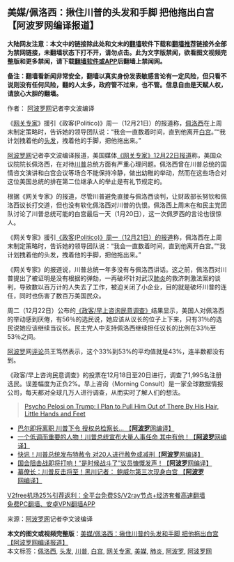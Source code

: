  <h2>美媒/佩洛西：揪住川普的头发和手脚 把他拖出白宫【阿波罗网编译报道】</h2> <p class="notice"><b>大陆网友注意：本文中的链接除此处和文末的<a href="https://github.com/bannedbook/fanqiang" >翻墙</a>软件下载和<a href="https://github.com/killgcd/justmysocks/blob/master/README.md">翻墙推荐</a>链接外全部为禁网链接，未翻墙状态下打不开，请勿点击。此为文字版禁闻，欲看图文视频完整版和更多禁闻，请下载<a href="https://github.com/bannedbook/fanqiang">翻墙软件或APP</a>后翻墙上禁闻网。</p><p>备注：翻墙看新闻非常安全，翻墙以真实身份发表敏感言论有一定风险，但只看不说则没有任何风险，翻的人太多，政府管不过来，也不管。信息自由是天赋人权，请放心大胆的翻墙。</b></p>  <div class="entry"> <p>作者： <span class='wp_keywordlink_affiliate'><a href="https://www.aboluowang.com/" title="阿波罗网" target="_blank">阿波罗网</a></span>记者李文波编译</p> <p id="summary">《<a href="https://www.bannedbook.org/bnews/tag/%e7%bd%91%e5%85%b3%e4%b8%93%e5%ae%b6/" class="st_tag internal_tag" rel="tag" title="标签 网关专家 下的日志">网关专家</a>》援引《政客(Politico)》周一（12月21日）的报道称，<a href="https://www.bannedbook.org/bnews/tag/%e4%bd%a9%e6%b4%9b%e8%a5%bf/" class="st_tag internal_tag" rel="tag" title="标签 佩洛西 下的日志">佩洛西</a>在上周末制定策略时，告诉她的领导团队说：“我会一直数着时间，直到他离开<a href="https://www.bannedbook.org/bnews/tag/%e7%99%bd%e5%ae%ab/" class="st_tag internal_tag" rel="tag" title="标签 白宫 下的日志">白宫</a>。”“我计划拽着他的<a href="https://www.bannedbook.org/bnews/tag/%E5%A4%B4%E5%8F%91/" class="st_tag internal_tag" rel="tag" title="标签 头发 下的日志">头发</a>，拽着他的手脚，把他拖出来。”</p> <p><a href="https://www.bannedbook.org/bnews/tag/%e9%98%bf%e6%b3%a2%e7%bd%97%e7%bd%91/" class="st_tag internal_tag" rel="tag" title="标签 阿波罗网 下的日志">阿波罗网</a>记者李文波编译报道，美国媒体<a href="https://www.thegatewaypundit.com/2020/12/pyscho-pelosi-trump-plan-pull-hair-little-hands-feet/">《网关专家》12月22日报道</a>称，美国众议院院长佩洛西，在对待<a href="https://www.bannedbook.org/bnews/tag/%e5%b7%9d%e6%99%ae/" class="st_tag internal_tag" rel="tag" title="标签 川普 下的日志">川普</a>总统方面有严重心理问题。佩洛西曾在川普总统的国情咨文演讲和白宫会议等场合不能保持冷静，做出幼稚的举动，然而在这些场合对这位美国总统的排在第二位继承人的举止是有礼节规定的。</p>  <p>根据《网关专家》的报道，尽管川普避免直接与佩洛西谈判，让财政部长努钦和佩洛西议长打交道，但也没有软化佩洛西对川普的仇恨。佩洛西上周末在和民主党团队讨论了川普总统可能的白宫最后一天（1月20日），这一次佩罗西的言论也很惊人。</p> <p>《网关专家》援引<a href="https://www.politico.com/news/2020/12/21/how-stimulus-bill-got-done-449722">《政客(Politico)》周一（12月21日）的报道</a>称，佩洛西在上周末制定策略时，告诉她的领导团队说：“我会一直数着时间，直到他离开白宫。”“我计划拽着他的头发，拽着他的手脚，把他拖出来。”</p> <p>《网关专家》的报道说，川普总统一年多没有与佩洛西讲话。这之前，佩洛西对川普提出了被证明是没有根据的弹劾，一再破坏针对武汉<a href="https://www.bannedbook.org/bnews/tag/%e8%82%ba%e7%82%8e/" class="st_tag internal_tag" rel="tag" title="标签 肺炎 下的日志">肺炎</a>的救济刺激法案的谈判，导致数以百万计的人失去了工作，被迫关闭了小企业，目的就是破坏川普的连任，同时也伤害了数百万美国民众。</p>  <p>周二（12月22日）公布的<a href="https://www.politico.com/news/2020/12/22/poll-people-want-pelosi-out-449788">《政客/早上咨询民意调查》</a>结果显示，美国人对佩洛西的举动感到厌倦，有56％的选民说，她应该从议长的位子上下来，只有31％的选民说她应该继续当议长。民主党人中支持佩洛西继续担任议长的比例在33％至53％之间。</p> <p><a href="https://www.bannedbook.org/bnews/tag/%E9%98%BF%E6%B3%A2%E7%BD%97/" class="st_tag internal_tag" rel="tag" title="标签 阿波罗 下的日志">阿波罗</a>网<span class='wp_keywordlink_affiliate'><a href="https://www.bannedbook.org/bnews/comments/" title="新闻评论" target="_blank">评论</a></span>员王笃然表示，这个33%到53%的平均值就是43%，连半数都没有到。</p> <p>《政客/早上咨询民意调查》的投票在12月18日至20日进行，调查了1,995名注册选民。误差幅度为正负2%。早上咨询（Morning Consult）是一家全球数据情报公司，每天都对全球几万人进行调查，从而实时了解人们的想法。</p>  <blockquote class="wp-embedded-content" data-secret="XXW2zbE1GN"><p><a href="https://www.thegatewaypundit.com/2020/12/pyscho-pelosi-trump-plan-pull-hair-little-hands-feet/">Psycho Pelosi on Trump: I Plan to Pull Him Out of There By His Hair, Little Hands and Feet</a></p></blockquote> <p></p> <ul class='op-related-articles' title='相关阅读'> <li><a href='https://www.bannedbook.org/bnews/topimagenews/20201223/1453433.html' target='_blank'>巴尔即将离职 川普下令 授权总检察长... 【<b>阿波罗</b>网编译】</a></li> <li><a href='https://www.bannedbook.org/bnews/cnnews/20201223/1453368.html' target='_blank'>一个低调而重要的人物！川普总统宣布大量人事任命 其中有他！【<b>阿波罗</b>网编译】</a></li> <li><a href='https://www.bannedbook.org/bnews/topimagenews/20201223/1453285.html' target='_blank'>快讯！川普总统发布特赦令 对20人进行赦免或减刑【<b>阿波罗</b>网编译】</a></li> <li><a href='https://www.bannedbook.org/bnews/topimagenews/20201222/1452764.html' target='_blank'>国会阻击战即将打响！“是时候战斗了”议员慷慨发声！【<b>阿波罗</b>网编译】</a></li> <li><a href='https://www.bannedbook.org/bnews/topimagenews/20201222/1452728.html' target='_blank'>幕僚长：川普反击将至！黑川记者： 鲍威尔第三次现身白宫 【<b>阿波罗</b>网编译】</a></li> </ul> <p class="texttj"> <a href="https://github.com/bannedbook/fanqiang/wiki/V2ray%E6%9C%BA%E5%9C%BA" target="_blank">V2free机场25%引荐返利：全平台免费SS/V2ray节点+经济套餐高速翻墙</a><br/> <a href="https://github.com/bannedbook/fanqiang/wiki/%E7%A6%81%E9%97%BB%E7%BD%91%E5%AE%89%E5%8D%93%E7%BF%BB%E5%A2%99%E6%96%B0%E9%97%BBAPP" target="_blank">免费PC翻墙、安卓VPN翻墙APP</a></p><p> 来源：<a href="https://www.aboluowang.com/2020/1224/1537473.html" target="_blank">阿波罗网</a>记者李文波编译 </p> <a name='sharetosocial'></a>       <div><b>本文的图文或视频完整版</b>：<a href='https://www.bannedbook.org/bnews/topimagenews/20201224/1453850.html'>美媒/佩洛西：揪住川普的头发和手脚 把他拖出白宫【阿波罗网编译报道】</a></div>  </div><!--END ENTRY--> <div class="postfooter"> <div>本文标签：<a href="https://www.bannedbook.org/bnews/tag/%e4%bd%a9%e6%b4%9b%e8%a5%bf/" rel="tag">佩洛西</a>, <a href="https://www.bannedbook.org/bnews/tag/%E5%A4%B4%E5%8F%91/" rel="tag">头发</a>, <a href="https://www.bannedbook.org/bnews/tag/%e5%b7%9d%e6%99%ae/" rel="tag">川普</a>, <a href="https://www.bannedbook.org/bnews/tag/%e7%99%bd%e5%ae%ab/" rel="tag">白宫</a>, <a href="https://www.bannedbook.org/bnews/tag/%e7%bd%91%e5%85%b3%e4%b8%93%e5%ae%b6/" rel="tag">网关专家</a>, <a href="https://www.bannedbook.org/bnews/tag/%e7%be%8e%e5%aa%92/" rel="tag">美媒</a>, <a href="https://www.bannedbook.org/bnews/tag/%e8%82%ba%e7%82%8e/" rel="tag">肺炎</a>, <a href="https://www.bannedbook.org/bnews/tag/%E9%98%BF%E6%B3%A2%E7%BD%97/" rel="tag">阿波罗</a>, <a href="https://www.bannedbook.org/bnews/tag/%e9%98%bf%e6%b3%a2%e7%bd%97%e7%bd%91/" rel="tag">阿波罗网</a></div>  </div><!--END POSTFOOTER--> 